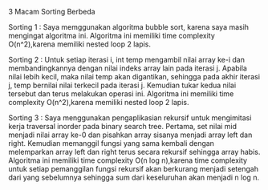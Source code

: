 3 Macam Sorting Berbeda

Sorting 1 :
Saya memggunakan algoritma bubble sort, karena saya masih mengingat algoritma ini. 
Algoritma ini memiliki time complexity O(n^2),karena memiliki nested loop 2 lapis.

Sorting 2 :
Untuk setiap iterasi i, int temp mengambil nilai array ke-i dan membandingkannya dengan nilai indeks array lain pada iterasi j. Apabila nilai lebih kecil, maka nilai temp akan digantikan, sehingga pada akhir iterasi j, temp bernilai nilai terkecil pada iterasi j. Kemudian tukar kedua nilai tersebut dan terus melakukan operasi ini.
Algoritma ini memiliki time complexity O(n^2),karena memiliki nested loop 2 lapis.

Sorting 3 :
Saya menggunakan pengaplikasian rekursif untuk mengimitasi kerja traversal inorder pada binary search tree. Pertama, set nilai mid menjadi nilai array ke-0 dan pisahkan array sisanya menjadi array left dan right. Kemudian memanggil fungsi yang sama kembali dengan melemparkan array left dan right terus secara rekursif sehingga array habis. 
Algoritma ini memiliki time complexity O(n log n),karena time complexity untuk setiap pemanggilan fungsi rekursif akan berkurang menjadi setengah dari yang sebelumnya sehingga sum dari keseluruhan akan menjadi n log n.

